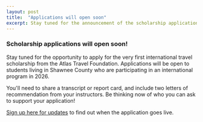 ```yaml
---
layout: post
title:  "Applications will open soon"
excerpt: Stay tuned for the announcement of the scholarship application. 
---
```


### Scholarship applications will open soon!

Stay tuned for the opportunity to apply for the very first international travel scholarship from the Atlas Travel Foundation. Applications will be open to students living in Shawnee County who are participating in an international program in 2026. 

You'll need to share a transcript or report card, and include two letters of recommendation from your instructors. Be thinking now of who you can ask to support your application! 

[Sign up here for updates](https://mailchi.mp/8e010a4ececd/subscribe) to find out when the application goes live. 
